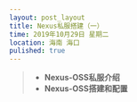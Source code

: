 ```yaml
---
layout: post_layout
title: Nexus私服搭建（一）
time: 2019年10月29日 星期二
location: 海南 海口
pulished: true
---
```


> * **Nexus-OSS私服介绍**
> * **Nexus-OSS搭建和配置**
